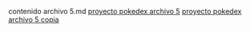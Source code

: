 contenido archivo 5.md
[proyecto pokedex archivo 5](https://github.com/AngieMora1/DEV005-data-lovers)
[proyecto pokedex archivo 5 copia](https://github.com/AngieMora1/DEV005-data-lovers)